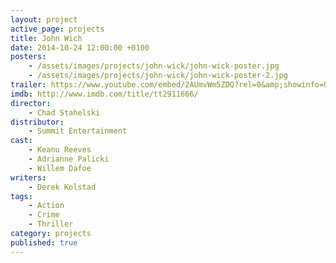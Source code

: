 ```yaml
---
layout: project
active_page: projects
title: John Wich
date: 2014-10-24 12:00:00 +0100
posters:
    - /assets/images/projects/john-wick/john-wick-poster.jpg
    - /assets/images/projects/john-wick/john-wick-poster-2.jpg
trailer: https://www.youtube.com/embed/2AUmvWm5ZDQ?rel=0&amp;showinfo=0
imdb: http://www.imdb.com/title/tt2911666/
director:
    - Chad Stahelski
distributor:
    - Summit Entertainment
cast:
    - Keanu Reeves
    - Adrianne Palicki
    - Willem Dafoe
writers:
    - Derek Kolstad
tags:
    - Action
    - Crime
    - Thriller
category: projects
published: true
---
```

